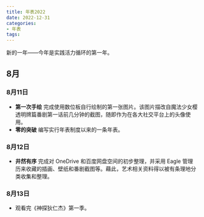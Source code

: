 ```yaml
---
title: 年表2022
date: 2022-12-31
categories:
- 年表
tags:
---
```


新的一年——今年是实践活力循环的第一年。

## 8月

### 8月11日

- **第一次手绘** 完成使用数位板自行绘制的第一张图片。该图片描改自魔法少女樱透明牌篇番剧第一话前几分钟的截图，随即作为在各大社交平台上的头像使用。
- **零的突破** 编写实行年表制度以来的一条年表。

### 8月12日

- **井然有序** 完成对 OneDrive 和百度网盘空间的初步整理，并采用 Eagle 管理历来收藏的插画、壁纸和番剧截图等。藉此，艺术相关资料得以被有条理地分类收集和整理。

### 8月13日

- 观看完《神探狄仁杰》第一季。
